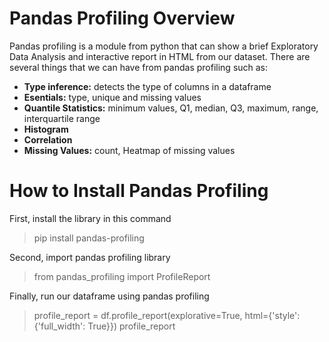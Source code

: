 # Pandas Profiling Overview
Pandas profiling is a module from python that can show a brief Exploratory Data Analysis and interactive report in HTML from our dataset. 
There are several things that we can have from pandas profiling such as:
- **Type inference:** detects the type of columns in a dataframe
- **Esentials:** type, unique and missing values
- **Quantile Statistics:** minimum values, Q1, median, Q3, maximum, range, interquartile range
- **Histogram**
- **Correlation**
- **Missing Values:** count, Heatmap of missing values

# How to Install Pandas Profiling
First, install the library in this command
> pip install pandas-profiling

Second, import pandas profiling library
> from pandas_profiling import ProfileReport

Finally, run our dataframe using pandas profiling
> profile_report = df.profile_report(explorative=True, html={'style': {'full_width': True}})
> profile_report
